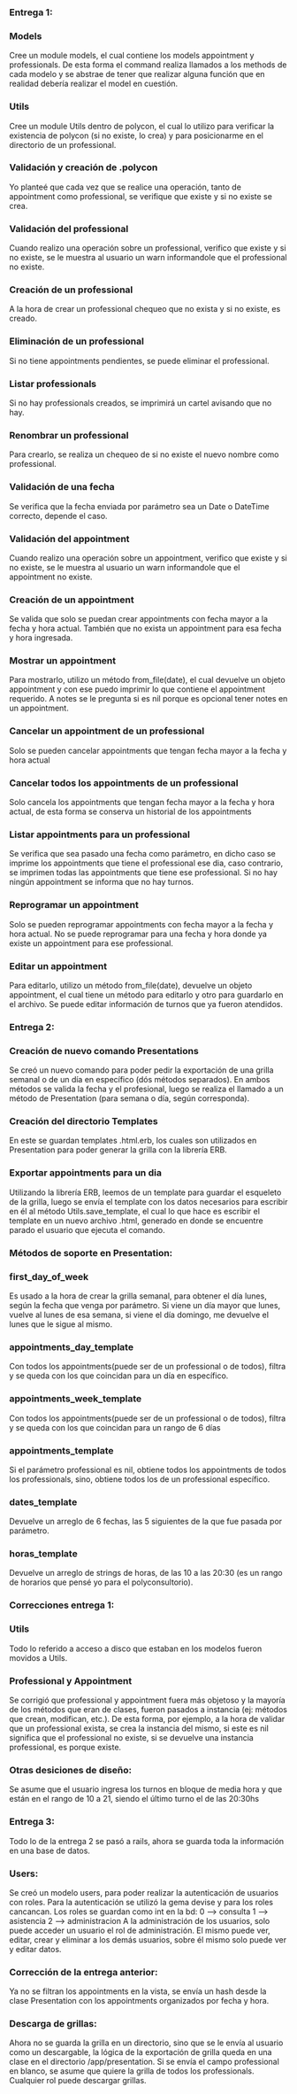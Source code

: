 ### Entrega 1:

### Models

Cree un module models, el cual contiene los models appointment y professionals. De esta forma el command realiza llamados a los methods de cada modelo y se abstrae de tener que realizar alguna función que en realidad debería realizar el model en cuestión.

### Utils

Cree un module Utils dentro de polycon, el cual lo utilizo para verificar la existencia de polycon (si no existe, lo crea) y para posicionarme en el directorio de un professional.

### Validación y creación de .polycon

Yo planteé que cada vez que se realice una operación, tanto de appointment como professional, se verifique que existe y si no existe se crea.

### Validación del professional

Cuando realizo una operación sobre un professional, verifico que existe y si no existe, se le muestra al usuario un warn informandole que el professional no existe.

### Creación de un professional

A la hora de crear un professional chequeo que no exista y si no existe, es creado.

### Eliminación de un professional

Si no tiene appointments pendientes, se puede eliminar el professional.

### Listar professionals

Si no hay professionals creados, se imprimirá un cartel avisando que no hay.

### Renombrar un professional

Para crearlo, se realiza un chequeo de si no existe el nuevo nombre como professional.

### Validación de una fecha

Se verifica que la fecha enviada por parámetro sea un Date o DateTime correcto, depende el caso.

### Validación del appointment

Cuando realizo una operación sobre un appointment, verifico que existe y si no existe, se le muestra al usuario un warn informandole que el appointment no existe.

### Creación de un appointment

Se valida que solo se puedan crear appointments con fecha mayor a la fecha y hora actual. También que no exista un appointment para esa fecha y hora ingresada.

### Mostrar un appointment

Para mostrarlo, utilizo un método from_file(date), el cual devuelve un objeto appointment y con ese puedo imprimir lo que contiene el appointment requerido. A notes se le pregunta si es nil porque es opcional tener notes en un appointment.

### Cancelar un appointment de un professional

Solo se pueden cancelar appointments que tengan fecha mayor a la fecha y hora actual

### Cancelar todos los appointments de un professional

Solo cancela los appointments que tengan fecha mayor a la fecha y hora actual, de esta forma se conserva un historial de los appointments

### Listar appointments para un professional

Se verifica que sea pasado una fecha como parámetro, en dicho caso se imprime los appointments que tiene el professional ese dia, caso contrario, se imprimen todas las appointments que tiene ese professional. Si no hay ningún appointment se informa que no hay turnos.

### Reprogramar un appointment

Solo se pueden reprogramar appointments con fecha mayor a la fecha y hora actual. No se puede reprogramar para una fecha y hora donde ya existe un appointment para ese professional.

### Editar un appointment

Para editarlo, utilizo un método from_file(date), devuelve un objeto appointment, el cual tiene un método para editarlo y otro para guardarlo en el archivo. Se puede editar información de turnos que ya fueron atendidos.

### Entrega 2:

### Creación de nuevo comando Presentations

Se creó un nuevo comando para poder pedir la exportación de una grilla semanal o de un día en específico (dós métodos separados). En ambos métodos se valida la fecha y el profesional, luego se realiza el llamado a un método de Presentation (para semana o día, según corresponda).

### Creación del directorio Templates

En este se guardan templates .html.erb, los cuales son utilizados en Presentation para poder generar la grilla con la librería ERB.

### Exportar appointments para un dia

Utilizando la librería ERB, leemos de un template para guardar el esqueleto de la grilla, luego se envía el template con los datos necesarios para escribir en él al método Utils.save_template, el cual lo que hace es escribir el template en un nuevo archivo .html, generado en donde se encuentre parado el usuario que ejecuta el comando.

### Métodos de soporte en Presentation:

### first_day_of_week

Es usado a la hora de crear la grilla semanal, para obtener el día lunes, según la fecha que venga por parámetro. Si viene un día mayor que lunes, vuelve al lunes de esa semana, si viene el día domingo, me devuelve el lunes que le sigue al mismo.

### appointments_day_template

Con todos los appointments(puede ser de un professional o de todos), filtra y se queda con los que coincidan para un día en específico.

### appointments_week_template

Con todos los appointments(puede ser de un professional o de todos), filtra y se queda con los que coincidan para un rango de 6 días

### appointments_template

Si el parámetro professional es nil, obtiene todos los appointments de todos los professionals, sino, obtiene todos los de un professional específico.

### dates_template

Devuelve un arreglo de 6 fechas, las 5 siguientes de la que fue pasada por parámetro.

### horas_template

Devuelve un arreglo de strings de horas, de las 10 a las 20:30 (es un rango de horarios que pensé yo para el polyconsultorio).

### Correcciones entrega 1:

### Utils

Todo lo referido a acceso a disco que estaban en los modelos fueron movidos a Utils.

### Professional y Appointment

Se corrigió que professional y appointment fuera más objetoso y la mayoría de los métodos que eran de clases, fueron pasados a instancia (ej: métodos que crean, modifican, etc.). De esta forma, por ejemplo, a la hora de validar que un professional exista, se crea la instancia del mismo, si este es nil significa que el professional no existe, si se devuelve una instancia professional, es porque existe.

### Otras desiciones de diseño:

Se asume que el usuario ingresa los turnos en bloque de media hora y que están en el rango de 10 a 21, siendo el último turno el de las 20:30hs

### Entrega 3:

Todo lo de la entrega 2 se pasó a rails, ahora se guarda toda la información en una base de datos.

### Users:

Se creó un modelo users, para poder realizar la autenticación de usuarios con roles. Para la autenticación se utilizó la gema devise y para los roles cancancan.
Los roles se guardan como int en la bd:
0 --> consulta
1 --> asistencia
2 --> administracion
A la administración de los usuarios, solo puede acceder un usuario el rol de administración. El mismo puede ver, editar, crear y eliminar a los demás usuarios, sobre él mismo solo puede ver y editar datos.

### Corrección de la entrega anterior:

Ya no se filtran los appointments en la vista, se envía un hash desde la clase Presentation con los appointments organizados por fecha y hora.

### Descarga de grillas:

Ahora no se guarda la grilla en un directorio, sino que se le envía al usuario como un descargable, la lógica de la exportación de grilla queda en una clase en el directorio /app/presentation.
Si se envía el campo professional en blanco, se asume que quiere la grilla de todos los professionals.
Cualquier rol puede descargar grillas.
